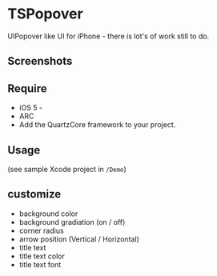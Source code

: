 # TSPopover

UIPopover like UI for iPhone - there is lot's of work still to do.

## Screenshots
<!--
![](https://github.com/takashisite/TSPopover/raw/master/Screenshots/Screenshot_1.png)
![](https://github.com/takashisite/TSPopover/raw/master/Screenshots/Screenshot_2.png)
![](https://github.com/takashisite/TSPopover/raw/master/Screenshots/Screenshot_3.png)
![](https://github.com/takashisite/TSPopover/raw/master/Screenshots/Screenshot_4.png)
![](https://github.com/takashisite/TSPopover/raw/master/Screenshots/Screenshot_5.png)
![](https://github.com/takashisite/TSPopover/raw/master/Screenshots/Screenshot_6.png)
-->

## Require

- iOS 5 -
- ARC
- Add the QuartzCore framework to your project.

## Usage
(see sample Xcode project in `/Demo`)  

## customize
- background color
- background gradiation (on / off)
- corner radius
- arrow position (Vertical / Horizontal)
- title text 
- title text color
- title text font




